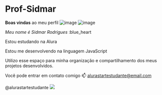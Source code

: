 # Prof-Sidmar
**Boas vindas** ao meu perfil ![image](https://github.com/user-attachments/assets/33e5253a-ac1d-4203-99eb-6107780caf81) ![image](https://github.com/user-attachments/assets/aa053218-2264-450a-be05-faa1ba7b45df)


_Meu nome é Sidmar Rodrigues_ :blue_heart

Estou estudando na Alura

Estou me desenvolvendo na linguagem JavaScript

Utilizo esse espaço para minha organização e compartilhamento dos meus projetos desenvolvidos.

Você pode entrar em contato comigo 📫
alurastartestudante@email.com

@alurastartestudante 
![](https://media1.tenor.com/m/YQ4RvEq1GX8AAAAC/up.gif)
